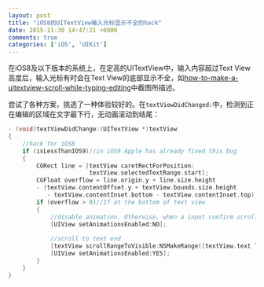 ```yaml
---
layout: post
title: "iOS8的UITextView输入光标显示不全的hack"
date: 2015-11-30 14:47:21 +0800
comments: true
categories: ['iOS', 'UIKit']
---
```


在iOS8及以下版本的系统上，在定高的UITextView中，输入内容超过Text View高度后，输入光标有时会在Text View的底部显示不全，如[how-to-make-a-uitextview-scroll-while-typing-editing](http://stackoverflow.com/questions/18070537/how-to-make-a-uitextview-scroll-while-typing-editing)中截图所描述。  

尝试了各种方案，挑选了一种体验较好的。在`textViewDidChanged:`中，检测到正在编辑的区域在文字最下行，无动画滚动到结尾：  

```objective-c
- (void)textViewDidChange:(UITextView *)textView
{
    //hack for iOS8
    if (isLessThanIOS9)//in iOS9 Apple has already fixed this bug
    {
        CGRect line = [textView caretRectForPosition:
                       textView.selectedTextRange.start];
        CGFloat overflow = line.origin.y + line.size.height
        - (textView.contentOffset.y + textView.bounds.size.height
           - textView.contentInset.bottom - textView.contentInset.top);
        if (overflow > 0)//If at the bottom of text view
        {
            //disable animation. Otherwise, when a input confirm scroll animation is doing, input new text, animation will re-do from animation beginning, which looks strange.
            [UIView setAnimationsEnabled:NO];
            
            //scroll to text end
            [textView scrollRangeToVisible:NSMakeRange([textView.text length], 0)];
            [UIView setAnimationsEnabled:YES];
        }
    }
}
```